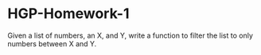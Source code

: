 # HGP-Homework-1
Given a list of numbers, an X, and Y, write a function to filter the list to only numbers between X and Y. 
